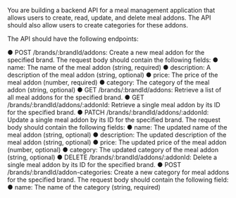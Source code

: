 You are building a backend API for a meal management application that allows users to create, read, update, and delete
meal addons. The API should also allow users to create categories for these addons.

The API should have the following endpoints:

● POST /brands/:brandId/addons: Create a new meal addon for the specified brand. The request body should
contain the following fields:
● name: The name of the meal addon (string, required)
● description: A description of the meal addon (string, optional)
● price: The price of the meal addon (number, required)
● category: The category of the meal addon (string, optional)
● GET /brands/:brandId/addons: Retrieve a list of all meal addons for the specified brand.
● GET /brands/:brandId/addons/:addonId: Retrieve a single meal addon by its ID for the specified brand.
● PATCH /brands/:brandId/addons/:addonId: Update a single meal addon by its ID for the specified brand.
The request body should contain the following fields:
● name: The updated name of the meal addon (string, optional)
● description: The updated description of the meal addon (string, optional)
● price: The updated price of the meal addon (number, optional)
● category: The updated category of the meal addon (string, optional)
● DELETE /brands/:brandId/addons/:addonId: Delete a single meal addon by its ID for the specified brand.
● POST /brands/:brandId/addon-categories: Create a new category for meal addons for the specified
brand. The request body should contain the following field:
● name: The name of the category (string, required)